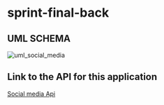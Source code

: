 # sprint-final-back

## UML SCHEMA
![uml_social_media](https://github.com/Ezdev2/sprint-final-back/src/assets/uml_sm.png)

## Link to the API for this application 
[Social media Api](https://app.swaggerhub.com/apis-docs/FANSOAEZRA/social_media_api/0.0.1)
